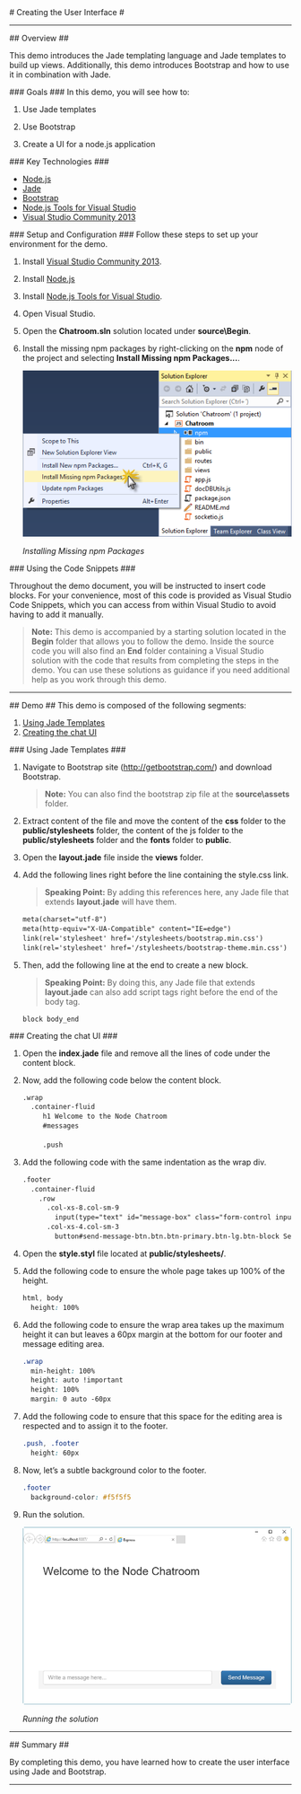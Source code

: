 ﻿<a name="title" />
# Creating the User Interface #

---
<a name="Overview" />
## Overview ##

This demo introduces the Jade templating language and Jade templates to build up views. Additionally, this demo introduces Bootstrap and how to use it in combination with Jade.

<a id="goals" />
### Goals ###
In this demo, you will see how to:

1. Use Jade templates

1. Use Bootstrap

1. Create a UI for a node.js application

<a name="technologies" />
### Key Technologies ###

- [Node.js][1]
- [Jade][2]
- [Bootstrap][3]
- [Node.js Tools for Visual Studio][4]
- [Visual Studio Community 2013][5]

[1]: https://nodejs.org/
[2]: http://jade-lang.com/
[3]: http://getbootstrap.com/
[4]: https://www.visualstudio.com/en-us/features/node-js-vs.aspx
[5]: https://www.visualstudio.com/en-us/features/node-js-vs.aspx

<a name="Setup" />
### Setup and Configuration ###
Follow these steps to set up your environment for the demo.

1. Install [Visual Studio Community 2013](https://go.microsoft.com/fwlink/?LinkId=517284).
1. Install [Node.js](https://nodejs.org/download/)
1. Install [Node.js Tools for Visual Studio](http://aka.ms/getntvs).

1. Open Visual Studio.

1. Open the **Chatroom.sln** solution located under **source\Begin**.

1. Install the missing npm packages by right-clicking on the **npm** node of the project and selecting **Install Missing npm Packages...**.

	![Installing Missing npm Packages](Images/installing-missing-npm-packages.png?raw=true "Installing Missing npm Packages")

	_Installing Missing npm Packages_

<a name="CodeSnippets" />
### Using the Code Snippets ###

Throughout the demo document, you will be instructed to insert code blocks. For your convenience, most of this code is provided as Visual Studio Code Snippets, which you can access from within Visual Studio to avoid having to add it manually.

> **Note:** This demo is accompanied by a starting solution located in the **Begin** folder that allows you to follow the demo. Inside the source code you will also find an **End** folder containing a Visual Studio solution with the code that results from completing the steps in the demo. You can use these solutions as guidance if you need additional help as you work through this demo.

---

<a name="Demo" />
## Demo ##
This demo is composed of the following segments:

1. [Using Jade Templates](#segment1)
1. [Creating the chat UI](#segment2)

<a name="segment1" />
### Using Jade Templates ###

1. Navigate to Bootstrap site (http://getbootstrap.com/) and download Bootstrap.

	> **Note:** You can also find the bootstrap zip file at the **source\assets** folder.

1. Extract content of the file and move the content of the **css** folder to the **public/stylesheets** folder, the content of the js folder to the **public/stylesheets** folder and the **fonts** folder to **public**.

1. Open the **layout.jade** file inside the **views** folder.

1. Add the following lines right before the line containing the style.css link.

	> **Speaking Point:** By adding this references here, any Jade file that extends **layout.jade** will have them.

	````HTML
	meta(charset="utf-8")
	meta(http-equiv="X-UA-Compatible" content="IE=edge")
	link(rel='stylesheet' href='/stylesheets/bootstrap.min.css')
	link(rel='stylesheet' href='/stylesheets/bootstrap-theme.min.css')
	````

1. Then, add the following line at the end to create a new block.

	> **Speaking Point:** By doing this, any Jade file that extends **layout.jade** can also add script tags right before the end of the body tag.

	````JavaScript
	block body_end
	````

<a name="segment2" />
### Creating the chat UI ###

1. Open the **index.jade** file and remove all the lines of code under the content block.

1. Now, add the following code below the content block.

	````HTML
	.wrap
	  .container-fluid
		 h1 Welcome to the Node Chatroom
		 #messages

		 .push
	````

1. Add the following code with the same indentation as the wrap div.

	````HTML
	.footer
	  .container-fluid
	    .row
	      .col-xs-8.col-sm-9
	        input(type="text" id="message-box" class="form-control input-lg" placeholder="Write a message here..." rows="3")
	      .col-xs-4.col-sm-3
	        button#send-message-btn.btn.btn-primary.btn-lg.btn-block Send Message
	````

1. Open the **style.styl** file located at **public/stylesheets/**.

1. Add the following code to ensure the whole page takes up 100% of the height.

	````CSS
	html, body
	  height: 100%
	````

1. Add the following code to ensure the wrap area takes up the maximum height it can but leaves a 60px margin at the bottom for our footer and message editing area.

	````CSS
	.wrap 
	  min-height: 100%
	  height: auto !important
	  height: 100%
	  margin: 0 auto -60px
	````

1. Add the following code  to ensure that this space for the editing area is respected and to assign it to the footer.

	````CSS
	.push, .footer 
	  height: 60px
	````

1. Now, let’s a subtle background color to the footer.

	````CSS
	.footer
	  background-color: #f5f5f5
	````

1. Run the solution.

	![Running the solution](Images/running-the-solution.png?raw=true "Running the solution")

	_Running the solution_

---

<a name="summary" />
## Summary ##

By completing this demo, you have learned how to create the user interface using Jade and Bootstrap.

---
